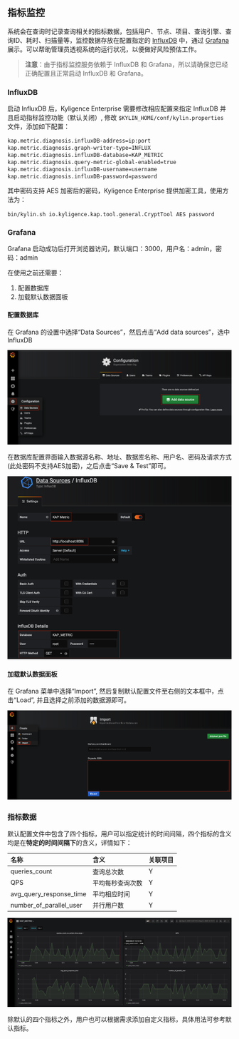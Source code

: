 ## 指标监控
系统会在查询时记录查询相关的指标数据，包括用户、节点、项目、查询引擎、查询ID、耗时、扫描量等，监控数据存放在配置指定的 [InfluxDB](https://www.influxdata.com/time-series-platform/) 中，通过 [Grafana](https://grafana.com/grafana/) 展示。可以帮助管理员透视系统的运行状况，以便做好风险预估工作。

> **注意**：由于指标监控服务依赖于 InfluxDB 和 Grafana，所以请确保您已经正确配置且正常启动 InfluxDB 和 Grafana。

### InfluxDB
启动 InfluxDB 后，Kyligence Enterprise 需要修改相应配置来指定 InfluxDB 并且启动指标监控功能（默认关闭）, 修改 `$KYLIN_HOME/conf/kylin.properties` 文件，添加如下配置：

```
kap.metric.diagnosis.influxDB-address=ip:port
kap.metric.diagnosis.graph-writer-type=INFLUX
kap.metric.diagnosis.influxDB-database=KAP_METRIC
kap.metric.diagnosis.query-metric-global-enabled=true
kap.metric.diagnosis.influxDB-username=username
kap.metric.diagnosis.influxDB-password=password
```

其中密码支持 AES 加密后的密码，Kyligence Enterprise 提供加密工具，使用方法为：

`bin/kylin.sh io.kyligence.kap.tool.general.CryptTool AES password`

### Grafana
Grafana 启动成功后打开浏览器访问，默认端口：3000，用户名：admin，密码：admin 

在使用之前还需要： 
1. 配置数据库 
2. 加载默认数据面板

#### 配置数据库
在 Grafana 的设置中选择“Data Sources”，然后点击“Add data sources”，选中 InfluxDB

![添加数据源](images/metrics/addDatabase.png)

在数据库配置界面输入数据源名称、地址、数据库名称、用户名、密码及请求方式(此处密码不支持AES加密)，之后点击“Save & Test”即可。

![数据库配置](images/metrics/setInfluxDB.png)

#### 加载默认数据面板
在 Grafana 菜单中选择“Import”, 然后复制<a onclick="window.open('files/grafana_kap_metric.json', '_blank');">默认配置文件</a>至右侧的文本框中，点击“Load”, 并且选择之前添加的数据源即可。

![数据面板配置](images/metrics/loadSetting.png)

### 指标数据

默认配置文件中包含了四个指标，用户可以指定统计的时间间隔，四个指标的含义均是在**特定的时间间隔下**的含义，详情如下：

| 名称       | 含义    | 关联项目    |
| :------------- | :---------- | :----------- |
| queries_count | 查询总次数 | Y |
| QPS | 平均每秒查询次数 | Y |
| avg_query_response_time | 平均相应时间 | Y |
| number_of_parallel_user | 并行用户数 | Y |

![数据面板](images/metrics/dashboard.png)

除默认的四个指标之外，用户也可以根据需求添加自定义指标，具体用法可参考默认指标。

